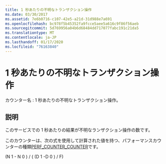 ```yaml
---
title: 1 秒あたりの不明なトランザクション操作
ms.date: 03/30/2017
ms.assetid: 7e6b0716-c107-42e5-a21d-31d988e7a691
ms.openlocfilehash: bc978f5b45352fa9fcce5aee5a616c9f86f56aeb
ms.sourcegitcommit: 5d769956a04b6d68484dd717077fabc191c21da5
ms.translationtype: MT
ms.contentlocale: ja-JP
ms.lasthandoff: 01/17/2020
ms.locfileid: "76163840"
---
```

# <a name="transacted-operations-in-doubt-per-second"></a>1 秒あたりの不明なトランザクション操作
カウンター名 : 1 秒あたりの不明なトランザクション操作。  
  
## <a name="description"></a>説明  
 このサービスでの 1 秒あたりの結果が不明なランザクション操作の数です。  
  
 このカウンターは、次の式を使用して計算された値を持つ、パフォーマンスカウンターの種類[PERF_COUNTER_COUNTER](https://docs.microsoft.com/previous-versions/windows/it-pro/windows-server-2003/cc740048(v=ws.10))です。  
  
 (N 1 - N 0 ) / ( (D 1 -D 0 ) / F)

